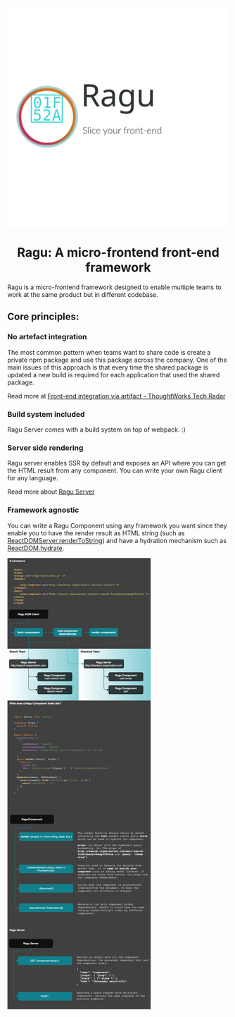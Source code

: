 <p align="center" style="color: #343a40">
  <p align="center" >
    <img src="repository-assets/logo.svg" alt="Ragu" align="center">
  </p>
  <h1 align="center">Ragu: A micro-frontend front-end framework</h1>
</p>

Ragu is a micro-frontend framework designed to enable multiple teams to
work at the same product but in different codebase.

## Core principles:

### No artefact integration
The most common pattern when teams want to share code is create a private
npm package and use this package across the company. One of the main
issues of this approach is that every time the shared package is updated
a new build is required for each application that used the shared package.

Read more at
[Front-end integration via artifact - ThoughtWorks Tech Radar](https://www.thoughtworks.com/en/radar/techniques/front-end-integration-via-artifact)


### Build system included
Ragu Server comes with a build system on top of webpack. :)


### Server side rendering
Ragu server enables SSR by default and exposes an API where you can get
the HTML result from any component. You can write your own Ragu client 
for any language.

Read more about [Ragu Server](https://github.com/carlosmaniero/ragu/tree/main/ragu-server)

### Framework agnostic
You can write a Ragu Component using any framework you want since they enable you to have the render result as HTML
string (such as [ReactDOMServer.renderToString](https://reactjs.org/docs/react-dom-server.html#rendertostring)) 
and have a hydration mechanism such as [ReactDOM.hydrate](https://reactjs.org/docs/react-dom.html#hydrate).


![Ragu Repository](./repository-assets/ragu-architecture.png)
